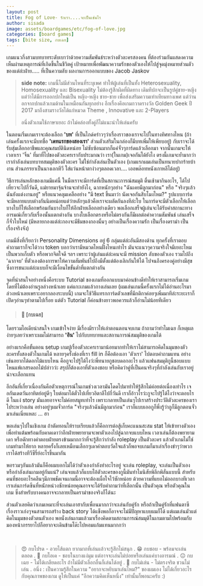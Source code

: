 ```yaml
---
layout: post
title: Fog of Love- รักเรา....จะเป็นเช่นไร
author: sisada
image: assets/boardgames/etc/fog-of-love.jpg
categories: [board games]
tags: [bite size, กบเฉย]
---
```

เกมแนวกึ่งสวมบทบาทระดับเบาว่าด้วยความสัมพันธ์ระหว่างตัวละครสองคน ที่ต้องร่วมกันแสดงความเห็นผ่านเหตุการณ์ที่เกิดขึ้นในชีวิตคู่ เป้าหมายเพื่อพัฒนาความรักของตัวเองให้ไปสู่จุดมุ่งหมายส่วนตัวของแต่ล่ะฝ่าย..... ที่เป็นความลับ ผลงานการออกแบบของ Jacob Jaskov

> **side note:** เกมนี้ไม่มีส่วนไหนที่ระบุเพศ ทำให้ผู้เล่นที่เป็นทั้ง Heterosexuality, Homosexuality และ Bisexuality ไม่ต้องรู้สึกผิดที่ผิดทาง เดิมทีปกจะเป็นรูปคู่ชาย-หญิง แต่ว่าได้มีการออกปกใหม่เป็น หญิง-หญิง ชาย-ชาย เพื่อส่งเสริมความเท่าเทียมทางเพศ แต่ว่านอกจากปกแล้วเกมด้านในเหมือนกันทุกอย่าง อีกเรื่องคึอเกมกวาดรางวัล Golden Geek ปี 2017 มาถึงสามรางวัลได้แก่หมวด Theme , Innovative และ 2-Players
> 
> อนึ่งตัวเกมใช้ภาษาเยอะ ถ้าไม่คล่องทั้งคู่ก็ไม่แนะนำให้เล่นครับ


ในตอนเริ่มเกมเราจะต้องเลือก **'บท'** ที่เป็นไกด์คร่าวๆว่าเรื่องราวของเราจะไปในทางทิศทางไหน (ถ้าเล่นครั้งแรกจะมีบทชื่อ **'เดทแรกของสองเรา'** ส่วนตัวเสริมในกล่องก็มีบทเพิ่มให้เพียบอยู่) กับเราจะได้รับสุ่มเลือกอาชีพและคุณสมบัตินิดหน่อย ไม่ซับซ้อนมากก็แค่จั่วๆการ์ดแล้วเลือกมา จากนั้นเกมจะให้เวลาเรา 'จิ้น' ที่มาที่ไปของตัวละครเรากับประมาณว่า เรา(ในเกม)เจอกันได้ยังไง ตรงนี้เกมจะย้ำมากว่าเรากำลังเล่นบทบาทสมมุติของตัวละคร ไม่ใช่กำลังเล่นเป็นตัวเอง (เกมแรกผมเล่นเป็นทนายปากร้ายบ้างาน ส่วนภรรยาเป็นนางเอกทีวี ใส่แว่นหน้าตาง่วงๆตลอดเวลา.... เออพล๊อทหนังเกาหลีได้อยู่)

วิธีการเล่นหลักของเกมมีแค่นี้ ในมือเราจะมีการ์ดที่เป็นสถานะการณ์สมมุติ ตื่นเช้ามากินอะไร, ได้ไปเที่ยวจะไปกี่วันดี, แม่ยายมาจุ้นจ้านจะทำยังไง, ฉากหนักๆอย่าง "ฉันเคยมีลูกมาก่อน" หรือ "จริงๆแล้วฉันยังแต่งงานอยู่" หรือแนวคลุมเคลืออย่าง "มี text ขึ้นมาว่า นัดเจอกันสิบโมงไหม?" รูปแบบการ์ดจะมีหลายแบบต่างกันนิดหน่อยแต่ว่าหลักๆแล้วคือเราจะผลัดกันลงทีล่ะใบ ในการ์ดจะมีตัวเลือกให้เลือก บางใบก็ให้เลือกพร้อมกันบางใบก็ให้อีกฝ่ายเลือกอย่างเดียว พอเลือกเสร็จผู้เล่นจะได้รับค่าสถานะทางอารมณ์เกี่ยวกับเรื่องนั้นแตกต่างกัน บางใบเลือกตรงหรือไม่ตรงกันก็มีผลต่อค่าความสัมพันธ์ เล่นเสร็จก็จั่วใบใหม่ (มีหลายกองแต่ล่ะกองจะมีธีมของกองนั้นๆ อย่างเป็นเรื่องความรัก เป็นเรื่องดราม่า เป็นเรื่องจริงจัง)

เกมมีสิ่งที่เรียกว่า Personality Dimensions อยู่ 6 กลุ่มแต่ล่ะอันมีสองด้าน ทุกครั้งที่เราตอบคำถามเราก็จะได้วาง token บอกว่าเรามีหมวดไหนฝั่งไหนเท่าไร มันจะแนวๆความจริงใจมีเยอะไหม เป็นพวกเก็บตัว หรือพวกจิตใจดี ฯลฯ เพราะว่าผู้เล่นแต่ล่ะคนจะมี mission ลับของตัวเอง รวมไปถึง 'ฉากจบ' ที่ตัวเองต้องการพาให้ความสัมพันธ์ไปถึงมีตั้งแต่ต้องเลิกกันให้ได้ ไปจนถึงครองคู่อย่างมีสุข ซึ่งการชนะแต่ล่ะแบบก็จะมีเงื่อนไขขั้นต่ำที่แตกต่างกัน

จุดที่น่าสนใจอย่างหนึ่งคือระบบ Tutorial ของเกมที่ออกแบบมาค่อนข้างดีทำให้เราสามารถเริ่มเกมโดยที่ไม่ต้องอ่านรูลล่วงหน้าเลย แค่แกะเกมแล้วกางเล่นเลย (ผมเล่นเกมนี้ครั้งแรกไม่ได้อ่านอะไรมาล่วงหน้าเลยเพราะอยากลองระบบนี้) เกมจะใช้วิธีแทรกการ์ดตัวเลขที่มีกติกาค่อยๆเพิ่มมาทีล่ะระยะเราก็เปิดๆอ่านๆทำตามไปเรื่อย แต่ตัว Tutorial ก็ค่อนข้างยาวพอควรแล้วก็อ่านไม่น้อยทีเดียว


> 
> #### 🐸 [กบเฉย]
> 
> 
> 


โดยรวมไอเดียน่าสนใจ เกมเข้าใจง่าย มีเรื่องมีราวให้เล่าตอนตอนจบเกม ถ้าถามว่าทำไมเฉย ก็เหตุผลง่ายๆเลยว่าเพราะผมไม่สามารถ **'อิน'** ไปกับบทบาทและสถานการณ์สมมุติของเกมได้

อย่างแรกคือขั้นตอน setup เกมปูเรื่องตัวละครเรามาน้อยมากทำให้เราไม่สามารถคิดในมุมของตัวละครทั้งสองตัวในเกมได้ หลายๆครั้งช่องที่เรา fill in ก็คือต้องเอา 'ตัวเรา' ไปตอบคำถามแทน อย่างเช่นอยากได้ดอกไม้แบบไหน คือกูจะไปรู้ได้ไงว่ะพี่ทนายกูชอบดอกอะไร แล้วแฟนสมมุติกูนี้ชอบแบบไหนแพ้เกสรดอกไม้ปล่าวว่ะ สรุปก็ต้องเอาที่ตัวเองชอบ หรือคิดว่าคู่ที่เป็นคนจริงๆที่กำลังเล่นกับเราอยู่น่าจะเลือกแทน

อีกอันที่เกี่ยวเนื่องกันคือตัวเหตุการณ์ในเกมช่วงเวลามันโดดไปมาทำให้รู้สึกไม่ค่อยต่อเนื่องเท่าไร เจอกันเดตวันอาทิตย์อยู่ดีๆ ใบต่อมาได้ตั๋วไปเที่ยวอิตาลีไปกี่วันดี เราก็อ้าวไรว่ะกูจะไปรู้ได้ไงว่าจะตอบไรดี ในแง่ story มันเลยอาจจะไม่ค่อยสมูทเท่าไร เพราะกลายเป็นเล่นๆไปเราสร้างประวัติตัวละครของเราไประหว่างเล่น อย่างอยู่ๆผมจั่วการ์ด "จริงๆแล้วฉันมีลูกมาก่อน" เราก็แบบเออกูก็พึ่งรู้ว่ากูก็มีลูกตอนจั่วมาเล่นเนี่ยแหละ ... ฮา

พอเล่นๆไปในเชิงเกม ถ้าตัดทอนให้ราบเรียบแล้วก็คือการต่อสู้เก็บคะแนนสะสม stat ให้เข้าทางตัวเองเพื่อทำแต้มพร้อมกับคาดเดาว่าอีกฝ่ายพยายามจะพาตัวเองไปสู่ฉากจบแบบไหน เวลาเล่นก็ต้องพยายามเดา หรือดักทางคำตอบฝ่ายตรงข้ามมากกว่าที่จะรู้สึกว่ากำลัง roleplay เป็นตัวละคร แล้วตัวเกมไม่ใช่เกมทำมาให้ยาก หลายครั้งก็เลยเหมือนเลือกๆเดาคำตอบวัดใจแล้วก็พอจบเกมก็มาเล่าเรื่องขำๆว่าพวกเราได้สร้างทีวีซีรี่ย์อะไรขึ้นมากัน


พอรวมๆกันแล้วมันก็คือผมบอกไม่ได้ว่าตัวเองกำลังทำอะไรอยู่ จะเล่น roleplay, จะเล่นเป็นตัวเอง หรือกำลังเล่นเกมอยู่กันแน่? เล่นจบแล้วก็แบบไอ้ตัวละครของกูนี้มันทำไมนิสัยพิลึกพิลั่นแบบนี้ สำหรับคนที่ชอบอะไรคลีนๆมีภาพชัดเจนเกมนี้อาจจะต้องเผื่อใจไว้ซักหน่อย ด้วยความที่แยกไม่ออกบางทีเวลาเราเล่นการ์ดซีนที่หนักหน่วงซักหน่อยคุณอาจจะได้รับคำถามว่าที่เลือกนั้น เป็นตัวคุณ หรือตัวคุณในเกม ซึ่งสำหรับบางคนอาจจะกลายเป็นดราม่าของจริงก็ได้นะ

ส่วนตัวเลยคิดว่าเกมเหมาะที่จะเล่นเอาฮากับเพื่อนมากกว่าจะเล่นกับคู่รัก หรือถ้าเป็นคู่รักที่แฟนตาซีเรื่องราวเก่งๆจนสามารถสร้าง back story ได้แข็งพอก็อาจจะไม่มีปัญหาแบบผมก็ได้ แต่ผมเล่นมัวแต่คิดในมุมของตัวตนตัวเอง พอนั่งเล่นเกมแล้วมาเรื่องคิดตามสถานการณ์สมมุติในเกมตามไปพร้อมกับมองหน้าภรรยาไปก็อยากจะเดินข้ามโต๊ะไปหอมแก้มแทนมากกว่า

 

> 😍 กบโปรด - อวยไส้แตก ยากมากที่เล่นแล้วจะรู้สึกไม่สนุก
> .
> 😁 กบชอบ - พร้อมจะเล่นตลอด
> .
> 🙂 กบโอเค - ชอบในบางแง่มุม แต่อาจจะเล่นไม่บ่อยหรือเล่นแค่บางอารมณ์
> .
> 😐 กบเฉย - ไม่ได้เกลียดอะไร ถ้าไม่มีตัวเลือกอื่นก็เล่นได้อยู่
> .
> 🖕 กบไม่เล่น - ไม่ตรงจริต ชวนไม่เล่น
> .
> อนึ่ง : เป็นความรู้สึกในความ "อยากจะหยิบมาเล่นไหม?" ของผมเอง ไม่ได้เกี่ยวอะไรกับคุณภาพของเกม ดูให้เป็นแค่ "อีกความคิดเห็นหนึ่ง" เท่านั้นก็พอนะครับ :)

